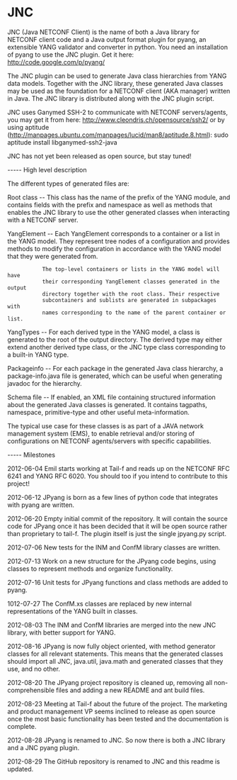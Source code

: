 JNC
===

JNC (Java NETCONF Client) is the name of both a Java library for NETCONF client
code and a Java output format plugin for pyang, an extensible YANG validator
and converter in python. You need an installation of pyang to use the JNC
plugin. Get it here: http://code.google.com/p/pyang/

The JNC plugin can be used to generate Java class hierarchies from YANG data
models. Together with the JNC library, these generated Java classes may be used
as the foundation for a NETCONF client (AKA manager) written in Java. The JNC
library is distributed along with the JNC plugin script.

JNC uses Ganymed SSH-2 to communicate with NETCONF servers/agents, you may get
it from here: http://www.cleondris.ch/opensource/ssh2/ or by using aptitude
(http://manpages.ubuntu.com/manpages/lucid/man8/aptitude.8.html):
sudo aptitude install libganymed-ssh2-java

JNC has not yet been released as open source, but stay tuned!


----- High level description

The different types of generated files are:

Root class  -- This class has the name of the prefix of the YANG module, and
               contains fields with the prefix and namespace as well as methods
               that enables the JNC library to use the other generated classes
               when interacting with a NETCONF server.

YangElement -- Each YangElement corresponds to a container or a list in the
               YANG model. They represent tree nodes of a configuration and
               provides methods to modify the configuration in accordance with
               the YANG model that they were generated from.

               The top-level containers or lists in the YANG model will have
               their corresponding YangElement classes generated in the output
               directory together with the root class. Their respective
               subcontainers and sublists are generated in subpackages with
               names corresponding to the name of the parent container or list.

YangTypes   -- For each derived type in the YANG model, a class is generated to
               the root of the output directory. The derived type may either
               extend another derived type class, or the JNC type class
               corresponding to a built-in YANG type.

Packageinfo -- For each package in the generated Java class hierarchy, a
               package-info.java file is generated, which can be useful when
               generating javadoc for the hierarchy.

Schema file -- If enabled, an XML file containing structured information about
               the generated Java classes is generated. It contains tagpaths,
               namespace, primitive-type and other useful meta-information.

The typical use case for these classes is as part of a JAVA network management
system (EMS), to enable retrieval and/or storing of configurations on NETCONF
agents/servers with specific capabilities.


----- Milestones

2012-06-04
Emil starts working at Tail-f and reads up on the NETCONF RFC 6241 and YANG RFC
6020. You should too if you intend to contribute to this project!

2012-06-12
JPyang is born as a few lines of python code that integrates with pyang are
written.

2012-06-20
Empty initial commit of the repository. It will contain the source code for
JPyang once it has been decided that it will be open source rather than
proprietary to tail-f. The plugin itself is just the single jpyang.py script.

2012-07-06
New tests for the INM and ConfM library classes are written.

2012-07-13
Work on a new structure for the JPyang code begins, using classes to represent
methods and organize functionality.

2012-07-16
Unit tests for JPyang functions and class methods are added to pyang.

1012-07-27
The ConfM.xs classes are replaced by new internal representations of the YANG
built in classes.

2012-08-03
The INM and ConfM libraries are merged into the new JNC library, with better
support for YANG.

2012-08-16
JPyang is now fully object oriented, with method generator classes for all
relevant statements. This means that the generated classes should import all
JNC, java.util, java.math and generated classes that they use, and no other.

2012-08-20
The JPyang project repository is cleaned up, removing all non-comprehensible
files and adding a new README and ant build files.

2012-08-23
Meeting at Tail-f about the future of the project. The marketing and product
management VP seems inclined to release as open source once the most basic
functionality has been tested and the documentation is complete.

2012-08-28
JPyang is renamed to JNC. So now there is both a JNC library and a JNC pyang
plugin.

2012-08-29
The GitHub repository is renamed to JNC and this readme is updated.